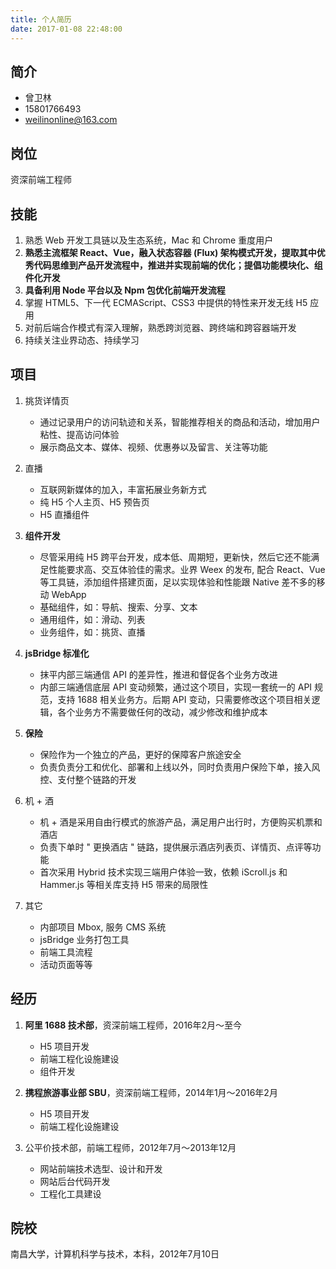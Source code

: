 ```yaml
---
title: 个人简历
date: 2017-01-08 22:48:00
---
```


## 简介
* 曾卫林
* 15801766493
* weilinonline@163.com

## 岗位
资深前端工程师

## 技能
1. 熟悉 Web 开发工具链以及生态系统，Mac 和 Chrome 重度用户
2. **熟悉主流框架 React、Vue，融入状态容器 (Flux) 架构模式开发，提取其中优秀代码思维到产品开发流程中，推进并实现前端的优化；提倡功能模块化、组件化开发**
3. **具备利用 Node 平台以及 Npm 包优化前端开发流程**
4. 掌握 HTML5、下一代 ECMAScript、CSS3 中提供的特性来开发无线 H5 应用
5. 对前后端合作模式有深入理解，熟悉跨浏览器、跨终端和跨容器端开发
6. 持续关注业界动态、持续学习

## 项目

1. 挑货详情页
    * 通过记录用户的访问轨迹和关系，智能推荐相关的商品和活动，增加用户粘性、提高访问体验
    * 展示商品文本、媒体、视频、优惠券以及留言、关注等功能

2. 直播
    * 互联网新媒体的加入，丰富拓展业务新方式
    * 纯 H5 个人主页、H5 预告页
    * H5 直播组件

3. **组件开发**
    * 尽管采用纯 H5 跨平台开发，成本低、周期短，更新快，然后它还不能满足性能要求高、交互体验佳的需求。业界  Weex 的发布, 配合 React、Vue 等工具链，添加组件搭建页面，足以实现体验和性能跟 Native 差不多的移动 WebApp
    * 基础组件，如：导航、搜索、分享、文本
    * 通用组件，如：滑动、列表
    * 业务组件，如：挑货、直播

4. **jsBridge 标准化**
    * 抹平内部三端通信 API 的差异性，推进和督促各个业务方改进
    * 内部三端通信底层 API 变动频繁，通过这个项目，实现一套统一的 API 规范，支持 1688 相关业务方。后期 API 变动，只需要修改这个项目相关逻辑，各个业务方不需要做任何的改动，减少修改和维护成本

5. **保险**
    * 保险作为一个独立的产品，更好的保障客户旅途安全
    * 负责负责分工和优化、部署和上线以外，同时负责用户保险下单，接入风控、支付整个链路的开发

6. 机 + 酒
    * 机 + 酒是采用自由行模式的旅游产品，满足用户出行时，方便购买机票和酒店
    * 负责下单时 " 更换酒店 " 链路，提供展示酒店列表页、详情页、点评等功能
    * 首次采用 Hybrid 技术实现三端用户体验一致，依赖 iScroll.js 和 Hammer.js 等相关库支持 H5 带来的局限性

7. 其它
    * 内部项目 Mbox, 服务 CMS 系统
    * jsBridge 业务打包工具
    * 前端工具流程
    * 活动页面等等

## 经历
1. **阿里 1688 技术部**，资深前端工程师，2016年2月～至今
    * H5 项目开发
    * 前端工程化设施建设
    * 组件开发

2. **携程旅游事业部 SBU**，资深前端工程师，2014年1月～2016年2月
    * H5 项目开发
    * 前端工程化设施建设

3. 公平价技术部，前端工程师，2012年7月～2013年12月
    * 网站前端技术选型、设计和开发
    * 网站后台代码开发
    * 工程化工具建设

## 院校
南昌大学，计算机科学与技术，本科，2012年7月10日

